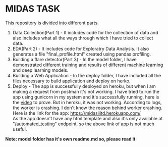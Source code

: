 # MIDAS TASK
  This repository is divided into different parts.
  
   1. Data Collection(Part 1) - It includes code for the collection of data and also includes what all the ways through which I have tried to collect data.
   2. EDA(Part 2) - It includes code for Exploratry Data Analysis. It also generates a file "final_profile.html" created using pandas profiling.
   3. Building a flare detector(Part 3) - In the model folder, I have demonstrated different training and results of different machine learning and deep learning models.
   4. Building a Web Application - In the deploy folder, I have included all the files necessary to build application and deploy on herko.
   5. Deploy - The app is successfully deployed on heroku, but when I am making a request from postman it's not working. I have tried to run the app using gunicorn in my system and it's successfully running, here is the [video](https://drive.google.com/open?id=1KkbIxj4mRA4iRxAqEFcLFKr1uQee3QGv) to prove. But in heroku, it was not working. According to logs, the worker is crashing. I don't know the reason behind worker crashing.                                                 
   Here is the link for the app: https://midasiiitd.herokuapp.com/                                                             
   As the app doesn't have any html template and also it's only available at "/automated_testing" endpoint, so the above link of app is not much useful.
   
   **Note: model folder has it's own readme.md so, please read it**
    
